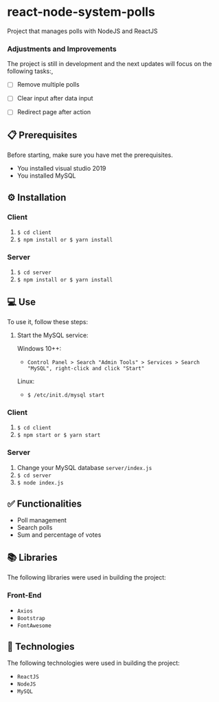 # react-node-system-polls
Project that manages polls with NodeJS and ReactJS

### Adjustments and Improvements
The project is still in development and the next updates will focus on the following tasks:,
- [ ] Remove multiple polls
- [ ] Clear input after data input
- [ ] Redirect page after action


## 📋 Prerequisites
Before starting, make sure you have met the prerequisites.
* You installed visual studio 2019
* You installed MySQL


## ⚙️ Installation

### Client

1. `$ cd client`
2. `$ npm install or $ yarn install`


### Server

1. `$ cd server`
2. `$ npm install or $ yarn install`


## 💻 Use
To use it, follow these steps:

1. Start the MySQL service:

    Windows 10++:
    
      * `Control Panel > Search "Admin Tools" > Services > Search "MySQL", right-click and click "Start"`
    
    Linux: 
  
      * `$ /etc/init.d/mysql start`

### Client
1. `$ cd client`
2. `$ npm start or $ yarn start`

### Server
1. Change your MySQL database `server/index.js`
2. `$ cd server`
3. `$ node index.js`

## ✅ Functionalities
+ Poll management
+ Search polls
+ Sum and percentage of votes

## 📚 Libraries
The following libraries were used in building the project:
### Front-End
+ `Axios`
+ `Bootstrap`
+ `FontAwesome`

## 🚀 Technologies
The following technologies were used in building the project:
+ `ReactJS`
+ `NodeJS`
+ `MySQL`
